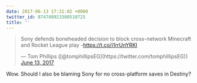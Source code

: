 ```yaml
---
date: 2017-06-13 17:31:02 +0000
twitter_id: 874740923380510725
title: ''
---
```


<blockquote class="twitter-tweet"><p lang="en" dir="ltr">Sony defends boneheaded decision to block cross-network Minecraft and Rocket League play -<a href="https://t.co/i1rrUnYRKI">https://t.co/i1rrUnYRKI</a></p>&mdash; Tom Phillips ([@tomphillipsEG](https://twitter.com/tomphillipsEG)) <a href="https://twitter.com/tomphillipsEG/status/874726936022405120?ref_src=twsrc%5Etfw">June 13, 2017</a></blockquote>
<script async src="https://platform.twitter.com/widgets.js" charset="utf-8"></script>

Wow. Should I also be blaming Sony for no cross-platform saves in Destiny?
